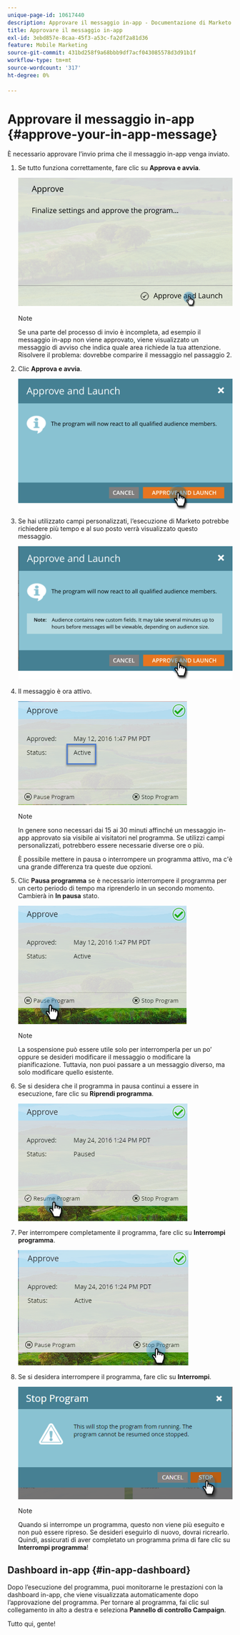 ```yaml
---
unique-page-id: 10617440
description: Approvare il messaggio in-app - Documentazione di Marketo - Documentazione del prodotto
title: Approvare il messaggio in-app
exl-id: 3ebd857e-8caa-45f3-a53c-fa2df2a81d36
feature: Mobile Marketing
source-git-commit: 431bd258f9a68bbb9df7acf043085578d3d91b1f
workflow-type: tm+mt
source-wordcount: '317'
ht-degree: 0%

---
```


# Approvare il messaggio in-app {#approve-your-in-app-message}

È necessario approvare l’invio prima che il messaggio in-app venga inviato.

1. Se tutto funziona correttamente, fare clic su **Approva e avvia**.

   ![](assets/pasted-image-at-2016-05-31-02-08-pm-281-29.png)

   >[!NOTE]
   >
   >Se una parte del processo di invio è incompleta, ad esempio il messaggio in-app non viene approvato, viene visualizzato un messaggio di avviso che indica quale area richiede la tua attenzione. Risolvere il problema: dovrebbe comparire il messaggio nel passaggio 2.

1. Clic **Approva e avvia**.

   ![](assets/pasted-image-at-2016-05-31-02-08-pm.png)

1. Se hai utilizzato campi personalizzati, l’esecuzione di Marketo potrebbe richiedere più tempo e al suo posto verrà visualizzato questo messaggio.

   ![](assets/pasted-image-at-2016-05-31-02-09-pm.png)

1. Il messaggio è ora attivo.

   ![](assets/image2016-5-12-13-3a49-3a5.png)

   >[!NOTE]
   >
   >In genere sono necessari dai 15 ai 30 minuti affinché un messaggio in-app approvato sia visibile ai visitatori nel programma. Se utilizzi campi personalizzati, potrebbero essere necessarie diverse ore o più.

   È possibile mettere in pausa o interrompere un programma attivo, ma c&#39;è una grande differenza tra queste due opzioni.

1. Clic **Pausa programma** se è necessario interrompere il programma per un certo periodo di tempo ma riprenderlo in un secondo momento. Cambierà in **In pausa** stato.

   ![](assets/image2016-5-12-13-3a50-3a26.png)

   >[!NOTE]
   >
   >La sospensione può essere utile solo per interromperla per un po’ oppure se desideri modificare il messaggio o modificare la pianificazione. Tuttavia, non puoi passare a un messaggio diverso, ma solo modificare quello esistente.

1. Se si desidera che il programma in pausa continui a essere in esecuzione, fare clic su **Riprendi programma**.

   ![](assets/image2016-5-24-13-3a26-3a43.png)

1. Per interrompere completamente il programma, fare clic su **Interrompi programma**.

   ![](assets/image2016-5-24-13-3a29-3a35.png)

1. Se si desidera interrompere il programma, fare clic su **Interrompi**.

   ![](assets/image2016-5-24-13-3a31-3a22.png)

   >[!NOTE]
   >
   >Quando si interrompe un programma, questo non viene più eseguito e non può essere ripreso. Se desideri eseguirlo di nuovo, dovrai ricrearlo. Quindi, assicurati di aver completato un programma prima di fare clic su **Interrompi programma**!

## Dashboard in-app {#in-app-dashboard}

Dopo l’esecuzione del programma, puoi monitorarne le prestazioni con la dashboard in-app, che viene visualizzata automaticamente dopo l’approvazione del programma. Per tornare al programma, fai clic sul collegamento in alto a destra e seleziona **Pannello di controllo Campaign**.

Tutto qui, gente!
